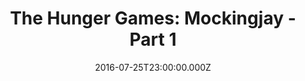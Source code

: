 ---
title: "The Hunger Games: Mockingjay - Part 1"
year: 2014
date: 2016-07-25T23:00:00.000Z
permalink: /almanac/movies/2016-07-26-the-hunger-games-mockingjay-part-1/index.html
rating: 3
tmdbid: 131631
---